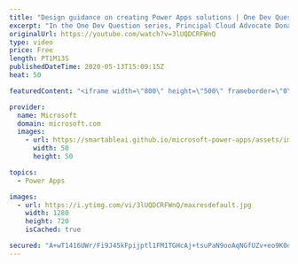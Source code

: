 ```yaml
---
title: "Design guidance on creating Power Apps solutions | One Dev Question: Dona Sarkar"
excerpt: "In the One Dev Question series, Principal Cloud Advocate Dona Sarkar gives some advice on creating Power App solutions.   For more information, visit: https://docs.microsoft.com/powerapps/maker/canvas-apps/get-started-test-drive/?WT.mc_id=onedevquestion-c9-donasa   Try Azure for free: https://aka.ms/TryAzure7"
originalUrl: https://youtube.com/watch?v=3lUQDCRFWnQ
type: video
price: Free
length: PT1M13S
publishedDateTime: 2020-05-13T15:09:15Z
heat: 50

featuredContent: "<iframe width=\"800\" height=\"500\" frameborder=\"0\" src=\"https://www.youtube.com/embed/3lUQDCRFWnQ\" allow=\"accelerometer; autoplay; encrypted-media; gyroscope; picture-in-picture\" allowfullscreen></iframe>"

provider:
  name: Microsoft
  domain: microsoft.com
  images:
    - url: https://smartableai.github.io/microsoft-power-apps/assets/images/organizations/microsoft.com-50x50.jpg
      width: 50
      height: 50

topics:
  - Power Apps

images:
  - url: https://i.ytimg.com/vi/3lUQDCRFWnQ/maxresdefault.jpg
    width: 1280
    height: 720
    isCached: true

secured: "A+wT1416UWr/Fi9J45kFpijptl1FM1TGHcAj+tsuPaN9ooAqNGfUZv+eo9K0dyZ8ze/eurkC60e+InY2RtvBjBKruzHzagDKRfMthgqhq8dfr5tjRXFgknV4G657udv8zss6v4ScWvVJFqVPaSxHkpfCTt4aiF1CE2wQcg+q/OmRUmL4C71+oVd7q07h1lT0PVZVbBKGd8jDr+kMB8hFSZsB5G7Y4UatNZzwVJbtpt1eBepiRUFJ9GsfSGQE5uGez6yeqmEKcmaJFuhVvJGtLaMpAopLWjxSiXitVw85PoKNIeIo+gNS12TvJbtcZMNnYJX6BlwB6xVSlpWzapY9LXP9xbbu2d/ITQeQW0fTw8vAyIHS9ip5C0xrq5bnQiBDiXd7OnVlMf+xDZR5msWMgsVllMVu5u2xqQKrFkxbbSM=;2x865RWM+MGejVPm9lXt8g=="
---
```


